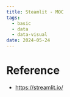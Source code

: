 ```yaml
---
title: Steamlit - MOC
tags:
  - basic
  - data
  - data-visual
date: 2024-05-24
---
```

# Reference

* https://streamlit.io/